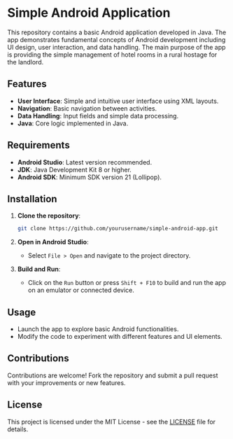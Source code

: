 # Simple Android Application

This repository contains a basic Android application developed in Java. The app demonstrates fundamental concepts of Android development including UI design, user interaction, and data handling. The main purpose of the app is providing the simple management of hotel rooms in a rural hostage for the landlord.

## Features

- **User Interface**: Simple and intuitive user interface using XML layouts.
- **Navigation**: Basic navigation between activities.
- **Data Handling**: Input fields and simple data processing.
- **Java**: Core logic implemented in Java.

## Requirements

- **Android Studio**: Latest version recommended.
- **JDK**: Java Development Kit 8 or higher.
- **Android SDK**: Minimum SDK version 21 (Lollipop).

## Installation

1. **Clone the repository**:
    ```bash
    git clone https://github.com/yourusername/simple-android-app.git
    ```

2. **Open in Android Studio**:
    - Select `File > Open` and navigate to the project directory.

3. **Build and Run**:
    - Click on the `Run` button or press `Shift + F10` to build and run the app on an emulator or connected device.

## Usage

- Launch the app to explore basic Android functionalities.
- Modify the code to experiment with different features and UI elements.

## Contributions

Contributions are welcome! Fork the repository and submit a pull request with your improvements or new features.

## License

This project is licensed under the MIT License - see the [LICENSE](LICENSE) file for details.



